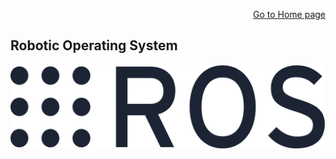 <p align="right">
<a href="https://tjlw.github.io/">Go to Home page</a>
</p>

## Robotic Operating System

<p align="center"> <img width="auto" src="https://github.com/TJLW/tjlw.github.io/blob/master/Projects/ROS/Images/ros_logo.png?raw=True"/> </p>
